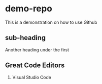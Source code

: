 # demo-repo

This is a demonstration on how to use Github

## sub-heading

Another heading under the first

## Great Code Editors

1. Visual Studio Code
